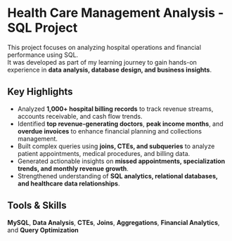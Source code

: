 # Health Care Management Analysis - SQL Project

This project focuses on analyzing hospital operations and financial performance using SQL.  
It was developed as part of my learning journey to gain hands-on experience in **data analysis, database design, and business insights**.

## Key Highlights
- Analyzed **1,000+ hospital billing records** to track revenue streams, accounts receivable, and cash flow trends.  
- Identified **top revenue-generating doctors**, **peak income months**, and **overdue invoices** to enhance financial planning and collections management.  
- Built complex queries using **joins, CTEs, and subqueries** to analyze patient appointments, medical procedures, and billing data.  
- Generated actionable insights on **missed appointments, specialization trends, and monthly revenue growth**.  
- Strengthened understanding of **SQL analytics, relational databases, and healthcare data relationships**.  

## Tools & Skills
**MySQL**, **Data Analysis**, **CTEs**, **Joins**, **Aggregations**, **Financial Analytics**, and **Query Optimization**
